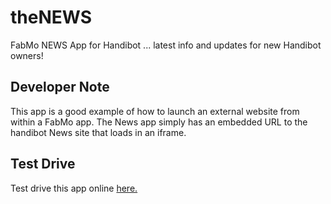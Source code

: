 # theNEWS

FabMo NEWS App for Handibot
... latest info and updates for new Handibot owners!

## Developer Note

This app is a good example of how to launch an external website from within a FabMo app.  The News app simply has an embedded URL to the handibot News site that loads in an iframe.

## Test Drive

Test drive this app online [here.](http://docs.handibot.com/news)
